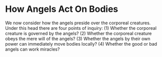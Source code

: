 # How Angels Act On Bodies

We now consider how the angels preside over the corporeal creatures. Under this head there are four points of inquiry:
(1) Whether the corporeal creature is governed by the angels?
(2) Whether the corporeal creature obeys the mere will of the angels?
(3) Whether the angels by their own power can immediately move bodies locally?
(4) Whether the good or bad angels can work miracles?